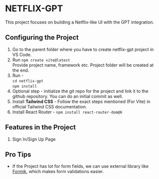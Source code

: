 # NETFLIX-GPT

This project focuses on building a Netflix-like UI with the GPT integration.

## Configuring the Project

1. Go to the parent folder where you have to create netflix-gpt project in VS Code.
2. Run `npm create vite@latest`\
   Provide project name, framework etc. Project folder will be created at the end.
3. Run - \
   `cd netflix-gpt` \
   `npm install`
4. Optional step - initialize the git repo for the project and link it to the github repository. You can do an initial commit as well.
5. Install **Tailwind CSS** - Follow the exact steps mentioned (For Vite) in official Tailwind CSS documentation.
6. Install React Router - `npm install react-router-dom@6`

## Features in the Project

1. Sign In/Sign Up Page

## Pro Tips

- If the Project has lot for form fields, we can use external library like [Formik](https://formik.org/), which makes form validations easier.
